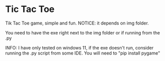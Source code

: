 # Tic Tac Toe
 Tik Tac Toe game, simple and fun. NOTICE: it depends on img folder. 

You need to have the exe right next to the img folder or if running from the .py

INFO: I have only tested on windows 11, if the exe doesn't run, consider running the .py script from some IDE. You will need to "pip install pygame"
